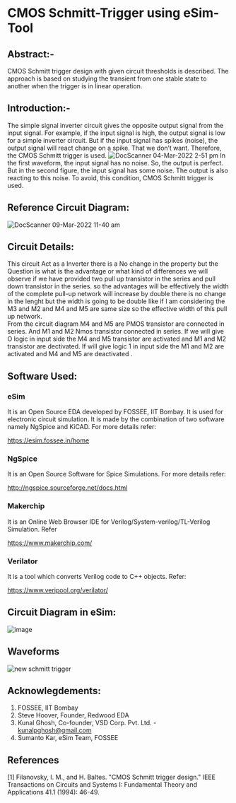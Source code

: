 # CMOS Schmitt-Trigger using eSim-Tool
## Abstract:- 
CMOS Schmitt trigger design with given circuit thresholds is described. The approach is based on studying the transient from one stable state to another when the trigger is in linear operation. 
## Introduction:-
The simple signal inverter circuit gives the opposite output signal from the input signal. For example, if the input signal is high, the output signal is low for a simple inverter circuit. But if the input signal has spikes (noise), the output signal will react change on a spike. That we don’t want. Therefore, the CMOS Schmitt trigger is used.
![DocScanner 04-Mar-2022 2-51 pm](https://user-images.githubusercontent.com/98162318/157423313-57e732e1-3be8-427c-b447-0d34a469913a.jpg)
In the first waveform, the input signal has no noise. So, the output is perfect. But in the second figure, the input signal has some noise. The output is also reacting to this noise. To avoid, this condition, CMOS Schmitt trigger is used.
## Reference Circuit Diagram:

![DocScanner 09-Mar-2022 11-40 am](https://user-images.githubusercontent.com/98162318/157423423-2ed58027-6dcc-439a-b663-9139a16fc844.jpg)

## Circuit Details:

This circuit Act as a Inverter there is a No change in the property but the Question is what is the advantage or what kind of differences we will observe if we have provided two pull up transistor in the series and pull down transistor in the series. so the advantages will be effectively the width of the complete pull-up network will increase by double there is no change in the lenght but the width is going to be double like if I am considering the M3 and M2 and M4 and M5 are same size so the effective width of this pull up network.  
From the circuit diagram M4 and M5 are PMOS transistor are connected in series. And M1 and M2 Nmos transistor connected in series.
If we will give O logic in input side the M4 and M5 transistor are activated and M1 and M2 transistor are dectivated. 
If will give logic 1 in input side the M1 and M2 are activated and M4 and M5 are deactivated .

## Software Used:
### eSim
It is an Open Source EDA developed by FOSSEE, IIT Bombay. It is used for electronic circuit simulation. It is made by the combination of two software namely NgSpice and KiCAD.
For more details refer:

https://esim.fossee.in/home

### NgSpice
It is an Open Source Software for Spice Simulations. For more details refer:

http://ngspice.sourceforge.net/docs.html

### Makerchip
It is an Online Web Browser IDE for Verilog/System-verilog/TL-Verilog Simulation. Refer

https://www.makerchip.com/

### Verilator
It is a tool which converts Verilog code to C++ objects. Refer:

https://www.veripool.org/verilator/

## Circuit Diagram in eSim:

![image](https://user-images.githubusercontent.com/98162318/157478144-5b814285-6bec-4848-8497-aee9acf56db0.png)



## Waveforms

![new schmitt trigger](https://user-images.githubusercontent.com/98162318/157476101-ecad6069-1460-4147-a97d-f942b7f304f0.png)

## Acknowlegdements:
1. FOSSEE, IIT Bombay
2. Steve Hoover, Founder, Redwood EDA
3. Kunal Ghosh, Co-founder, VSD Corp. Pvt. Ltd. - kunalpghosh@gmail.com
4. Sumanto Kar, eSim Team, FOSSEE

## References
[1] Filanovsky, I. M., and H. Baltes. "CMOS Schmitt trigger design." IEEE Transactions on Circuits and Systems I: Fundamental Theory and Applications 41.1 (1994): 46-49.


